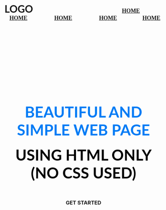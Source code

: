 <DOCTYPE html>
<html lang="en">
<head>
    <meta charset="utf-8">
  <title>
      beautifrl and simple website using html only -- fullywrold web tutorials
  </title>
  </head>
  <body background="1600w-YJ7gpkBbg2Y.webp">
    <br />
    <h3 align="center">
      <font face="lato"size="6">LOGO</font>
      &nbsp; &nbsp; &nbsp; &nbsp; &nbsp; &nbsp; &nbsp; &nbsp; &nbsp; &nbsp; &nbsp; &nbsp;
       &nbsp; &nbsp; &nbsp; &nbsp; &nbsp; &nbsp; &nbsp; &nbsp; &nbsp; &nbsp; &nbsp; &nbsp;
       &nbsp; &nbsp; &nbsp; &nbsp; &nbsp; &nbsp; &nbsp; &nbsp; &nbsp; &nbsp; &nbsp; &nbsp;
      <font face="cinzel" size="4">
        <a href="#">HOME</a> &nbsp; &nbsp; &nbsp; &nbsp; &nbsp; &nbsp; &nbsp; &nbsp; &nbsp;
        <a href="#">HOME</a> &nbsp; &nbsp; &nbsp; &nbsp; &nbsp; &nbsp; &nbsp; &nbsp; &nbsp;
        <a href="#">HOME</a> &nbsp; &nbsp; &nbsp; &nbsp; &nbsp; &nbsp; &nbsp; &nbsp; &nbsp;
        <a href="#">HOME</a>&nbsp; &nbsp; &nbsp; &nbsp; &nbsp; &nbsp; &nbsp; &nbsp; &nbsp;
        <a href="#">HOME</a>
      </font>
    </h3>
    <br /><br /><br /><br /><br /><br /><br /><br /><br /><br /><br /><br />
    <h1 align="center">
      <font face="Lato" color="#017bf5" size="7">
          BEAUTIFUL AND SIMPLE WEB PAGE
      </font>
    </h1>
    <h3 align="center">
      <font face="Lato" color="#000" size="7">
        USING HTML ONLY (NO CSS USED)
      </font>
    </h3>
    </br>
  <h3 align="center">
    <a hred="#">GET STARTED</a>
  </h3>
  </body>
  </html>
